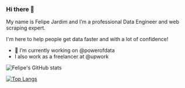 ### Hi there 👋

My name is Felipe Jardim and I’m a professional Data Engineer and web scraping expert.

I'm here to help people get data faster and with a lot of confidence!


- 🔭 I’m currently working on @powerofdata
-  I also work as a freelancer at @upwork

![Felipe's GitHub stats](https://github-readme-stats.vercel.app/api?username=felipejardimf&show_icons=true&theme=radical)

[![Top Langs](https://github-readme-stats.vercel.app/api/top-langs/?username=felipejaridmf&layout=compact)](https://github.com/felipejardimf/github-readme-stats)

